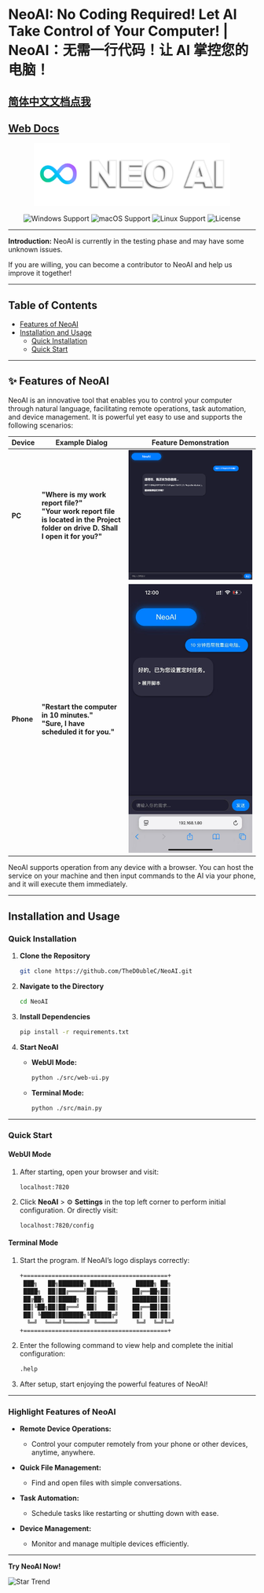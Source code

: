 # NeoAI: No Coding Required! Let AI Take Control of Your Computer! | NeoAI：无需一行代码！让 AI 掌控您的电脑！

## [简体中文文档点我](docs/README(zh-CN).md)

## [Web Docs](https://thed0ublec.github.com/NeoAI)

<p align="center">
  <img src="docs/images/LOGO.png" alt="Logo" width="400" />
</p>

<section align="center">
  <img src="https://img.shields.io/badge/platform-Windows-blue?style=for-the-badge" alt="Windows Support">
  <img src="https://img.shields.io/badge/platform-macOS-lightgreen?style=for-the-badge" alt="macOS Support">
  <img src="https://img.shields.io/badge/platform-Linux-green?style=for-the-badge" alt="Linux Support">
  <img src="https://img.shields.io/badge/license-MIT-blue?style=for-the-badge" alt="License">
</section>

---

**Introduction:** NeoAI is currently in the testing phase and may have some unknown issues.

If you are willing, you can become a contributor to NeoAI and help us improve it together!

---

## **Table of Contents**

- [Features of NeoAI](#features-of-neoai)
- [Installation and Usage](#installation-and-usage)
  - [Quick Installation](#quick-installation)
  - [Quick Start](#quick-start)

---

## **✨ Features of NeoAI**

NeoAI is an innovative tool that enables you to control your computer through natural language, facilitating remote operations, task automation, and device management. It is powerful yet easy to use and supports the following scenarios:

| Device  | Example Dialog                                                             | Feature Demonstration     |
|---------|----------------------------------------------------------------------------|---------------------------|
| **PC**  | **"Where is my work report file?"**  <br> **"Your work report file is located in the Project folder on drive D. Shall I open it for you?"** | ![PC](docs/images/PC.png)        |
| **Phone** | **"Restart the computer in 10 minutes."** <br> **"Sure, I have scheduled it for you."**                 | ![Phone](docs/images/Phone.jpg) |

NeoAI supports operation from any device with a browser. You can host the service on your machine and then input commands to the AI via your phone, and it will execute them immediately.

---

## **Installation and Usage**

### **Quick Installation**

1. **Clone the Repository**
   ```bash
   git clone https://github.com/TheD0ubleC/NeoAI.git
   ```

2. **Navigate to the Directory**
   ```bash
   cd NeoAI
   ```

3. **Install Dependencies**
   ```bash
   pip install -r requirements.txt
   ```

4. **Start NeoAI**

   - **WebUI Mode:**
     ```bash
     python ./src/web-ui.py
     ```

   - **Terminal Mode:**
     ```bash
     python ./src/main.py
     ```

---

### **Quick Start**

#### **WebUI Mode**

1. After starting, open your browser and visit:
   ```
   localhost:7820
   ```

2. Click **NeoAI** > ⚙️ **Settings** in the top left corner to perform initial configuration.
   Or directly visit:
   ```
   localhost:7820/config
   ```

#### **Terminal Mode**

1. Start the program. If NeoAI’s logo displays correctly:
   ```
   +=========================================+
    ███╗   ██╗███████╗ ██████╗      █████╗ ██╗
    ████╗  ██║██╔════╝██╔═══██╗    ██╔══██╗██║
    ██╔██╗ ██║█████╗  ██║   ██║    ███████║██║
    ██║╚██╗██║██╔══╝  ██║   ██║    ██╔══██║██║
    ██║ ╚████║███████╗╚██████╔╝    ██║  ██║██║
     ╚═╝  ╚═══╝╚══════╝ ╚═════╝     ╚═╝  ╚═╝╚═╝
   +=========================================+
   ```

2. Enter the following command to view help and complete the initial configuration:
   ```bash
   .help
   ```

3. After setup, start enjoying the powerful features of NeoAI!

---

### **Highlight Features of NeoAI**

- **Remote Device Operations:**
  - Control your computer remotely from your phone or other devices, anytime, anywhere.

- **Quick File Management:**
  - Find and open files with simple conversations.

- **Task Automation:**
  - Schedule tasks like restarting or shutting down with ease.

- **Device Management:**
  - Monitor and manage multiple devices efficiently.

---

**Try NeoAI Now!**

![Star Trend](https://starchart.cc/thed0ublec/neoai.svg)

